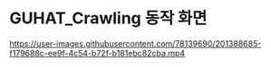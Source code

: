 # GUHAT_Crawling 동작 화면

https://user-images.githubusercontent.com/78139690/201388685-f179688c-ee9f-4c54-b72f-b181ebc82cba.mp4

